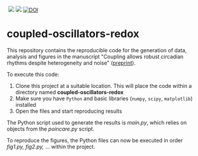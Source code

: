 <!-- badges: start -->
<a href="https://www.ncbi.nlm.nih.gov/geo/query/acc.cgi?acc=GSE205155"><img src="https://img.shields.io/badge/Data-GSE205155-green.svg?style=plastic" alt="" /></a>
[![](https://img.shields.io/badge/bioRxiv-10.1101/2022.06.03.494693-yellow.svg)](https://doi.org/10.1101/2022.06.03.494693)
[![](https://img.shields.io/badge/Data-10.1101/2022.06.03.494693-blue.svg)](https://doi.org/10.1101/2022.06.03.494693)
[![DOI](https://zenodo.org/badge/541140885.svg)](https://zenodo.org/badge/latestdoi/541140885)
 <!-- badges: end -->

# coupled-oscillators-redox

This repository contains the reproducible code for the generation of data, analysis and figures in the manuscript "Coupling allows robust circadian rhythms despite heterogeneity and noise" ([preprint](https://www.biorxiv.org/)). 

To execute this code:

1. Clone this project at a suitable location. This will place the code within a    directory named **coupled-oscillators-redox**
2. Make sure you have `Python` and basic libraries (`numpy`, `scipy`, `matplotlib`) installed
3. Open the files and start reproducing results

The Python script used to generate the results is *main.py*, which relies on objects from the *poincare.py* script.

To reproduce the figures, the Python files can now be executed in order *fig1.py, fig2.py,* ... within the project.
